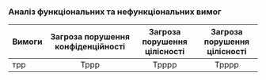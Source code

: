 ### Аналіз функціональних та нефункціональних вимог

| Вимоги | Загроза порушення конфіденційності  | Загроза порушення цілісності | Загроза порушення цілісності |
|:------------- |:---------------:| :---------------:| :---------------: |
| трр      | Тррр | Трррр |  Трррр |
